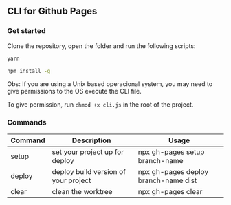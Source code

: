 ## CLI for Github Pages

### Get started

Clone the repository, open the folder and run the following scripts:

```bash
yarn

npm install -g
```

Obs: If you are using a Unix based operacional system, you may need to give permissions to the OS execute the CLI file.

To give permission, run `chmod +x cli.js` in the root of the project.

### Commands

| Command | Description                          | Usage                                |
| ------- | ------------------------------------ | ------------------------------------ |
| setup   | set your project up for deploy       | npx gh-pages setup branch-name       |
| deploy  | deploy build version of your project | npx gh-pages deploy branch-name dist |
| clear   | clean the worktree                   | npx gh-pages clear                   |
